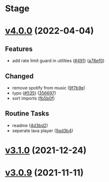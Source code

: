 # Stage

# [v4.0.0](https://github.com/oceanroleplay/discord.ts/releases/tag/m-v4.0.0) (2022-04-04)

## Features

- add rate limit guard in utilities ([#491](https://github.com/oceanroleplay/discord.ts/issues/491)) ([a78ef0](https://github.com/oceanroleplay/discord.ts/commit/a78ef08f90b2075efe967ca6b5900984976398e9))

## Changed

- remove spotify from music ([9f7b9e](https://github.com/oceanroleplay/discord.ts/commit/9f7b9efac78e52743dbc10720ef56b3cc3a67499))
- typo ([#535](https://github.com/oceanroleplay/discord.ts/issues/535)) ([356697](https://github.com/oceanroleplay/discord.ts/commit/356697e0af3e8db832d80d38d671f7e75eae68aa))
- sort imports ([fb5b0f](https://github.com/oceanroleplay/discord.ts/commit/fb5b0f82661313a4e9e6638db71670a7fb524ac2))

## Routine Tasks

- readme ([4d3bd2](https://github.com/oceanroleplay/discord.ts/commit/4d3bd2a10370013b6f3e9f7e5ad2773dc341305b))
- seperate lava player ([9ad3b4](https://github.com/oceanroleplay/discord.ts/commit/9ad3b4c3fcac0f23b4a6bf998d3cd413092f7cff))

# [v3.1.0](https://github.com/oceanroleplay/discord.ts/releases/tag/m-v3.1.0) (2021-12-24)

# [v3.0.9](https://github.com/oceanroleplay/discord.ts/releases/tag/m-v3.0.9) (2021-11-11)
